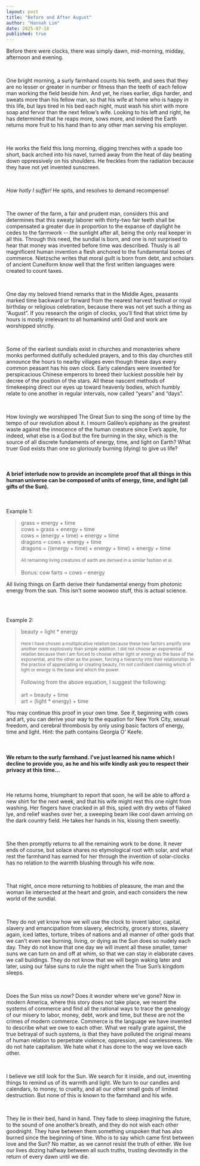 ```yaml
---
layout: post
title: "Before and After August"
author: "Hannah Lim"
date: 2025-07-18
published: true
---
```


Before there were clocks, there was simply dawn, mid-morning, midday, afternoon and evening. 

<br>

One bright morning, a surly farmhand counts his teeth, and sees that they are no lesser or greater in number or fitness than the teeth of each fellow man working the field beside him. And yet, he rises earlier, digs harder, and sweats more than his fellow man, so that his wife at home who is happy in this life, but lays tired in his bed each night, must wash his shirt with more soap and fervor than the next fellow’s wife. Looking to his left and right, he has determined that he reaps more, sows more, and indeed the Earth returns more fruit to his hand than to any other man serving his employer. 

<br>

He works the field this long morning, digging trenches with a spade too short, back arched into his navel, turned away from the heat of day beating down oppressively on his shoulders. He freckles from the radiation because they have not yet invented sunscreen. 

<br>

*How hotly I suffer!*  He spits, and resolves to demand recompense!

<br>

The owner of the farm, a fair and prudent man, considers this and determines that this sweaty laborer with thirty-two fair teeth shall be compensated a greater due in proportion to the expanse of daylight he cedes to the farmwork -- the sunlight after all, being the only real keeper in all this. Through this need, the sundial is born, and one is not surprised to hear that money was invented before time was described. Thusly is all magnificent human invention a flesh anchored to the fundamental bones of commerce. Nietzsche writes that moral guilt is born from debt, and scholars of ancient Cuneiform know well that the first written languages were created to count taxes.

<br>

One day my beloved friend remarks that in the Middle Ages, peasants marked time backward or forward from the nearest harvest festival or royal birthday or religious celebration, because there was not yet such a thing as “August”. If you research the origin of clocks, you’ll find that strict time by hours is mostly irrelevant to all humankind until God and work are worshipped strictly. 

<br>

Some of the earliest sundials exist in churches and monasteries where monks performed dutifully scheduled prayers, and to this day churches still announce the hours to nearby villages even though these days every common peasant has his own clock. Early calendars were invented for perspicacious Chinese emperors to breed their luckiest possible heir by decree of the position of the stars. All these nascent methods of timekeeping direct our eyes up toward heavenly bodies, which humbly relate to one another in regular intervals, now called “years” and “days”. 

<br>

How lovingly we worshipped The Great Sun to sing the song of time by the tempo of our revolution about it. I mourn Galileo’s epiphany as the greatest waste against the innocence of the human creature since Eve’s apple, for indeed, what else is a God but the fire burning in the sky, which is the source of all discrete fundaments of energy, time, and light on Earth? What truer God exists than one so gloriously burning (dying) to give us life? 

<br>

#### A brief interlude now to provide an incomplete proof that all things in this human universe can be composed of units of energy, time, and light (all gifts of the Sun).

<br>

Example 1:
<blockquote><p>
grass = energy + time
<br>
cows = grass + energy + time
<br>
cows = (energy + time) + energy + time
<br>
dragons = cows + energy + time
<br>
dragons = ((energy + time) + energy + time) + energy + time
<br><br>
<small>All remaining living creatures of earth are derived in a similar fashion et al.</small>
<br><br>
Bonus: cow farts = cows – energy
</p></blockquote>

All living things on Earth derive their fundamental energy from photonic energy from the sun. This isn't some woowoo stuff, this is actual science.

<br>
<br>

Example 2:
<blockquote><p>
beauty = light * energy 
<br><br>
<small>Here I have chosen a multiplicative relation because these two factors amplify one another more explosively than simple addition. I did not choose an exponential relation because then I am forced to choose either light or energy as the base of the exponential, and the other as the power, forcing a hierarchy into their relationship. In the practice of appreciating or creating beauty, I’m not confident claiming which of light or energy is the base and which the power.</small>
<br><br>
Following from the above equation, I suggest the following:
<br><br>
art = beauty + time
<br>
art = (light * energy) + time
</p></blockquote>

You may continue this proof in your own time. See if, beginning with cows and art, you can derive your way to the equation for New York City, sexual freedom, and cerebral thrombosis by only using basic factors of energy, time and light. Hint: the path contains Georgia O’ Keefe.

<br>

#### We return to the surly farmhand. I’ve just learned his name which I decline to provide you, as he and his wife kindly ask you to respect their privacy at this time…

<br>

He returns home, triumphant to report that soon, he will be able to afford a new shirt for the next week, and that his wife might rest this one night from washing. Her fingers have cracked in all this, spied with dry webs of flaked lye, and relief washes over her, a sweeping beam like cool dawn arriving on the dark country field. He takes her hands in his, kissing them sweetly.

<br>

She then promptly returns to all the remaining work to be done. It never ends of course, but solace shares no etymological root with solar, and what rest the farmhand has earned for her through the invention of solar-clocks has no relation to the warmth blushing through his wife now. 

<br>

That night, once more returning to hobbies of pleasure, the man and the woman lie intersected at the heart and groin, and each considers the new world of the sundial. 

<br>

They do not yet know how we will use the clock to invent labor, capital, slavery and emancipation from slavery, electricity, grocery stores, slavery again, iced lattes, torture, tribes of nations and all manner of other gods that we can’t even see burning, living, or dying as the Sun does so nudely each day.
They do not know that one day we will invent all these smaller, tamer suns we can turn on and off at whim, so that we can stay in elaborate caves we call buildings. They do not know that we will begin waking later and later, using our false suns to rule the night when the True Sun’s kingdom sleeps.

<br>

Does the Sun miss us now? Does it wonder where we’ve gone? Now in modern America, where this story does not take place, we resent the systems of commerce and find all the rational ways to trace the genealogy of our misery to labor, money, debt, work and time, but these are not the crimes of modern commerce. Commerce is the language we have invented to describe what we owe to each other. What we really grate against, the true betrayal of such systems, is that they have polluted the original means of human relation to perpetrate violence, oppression, and carelessness. We do not hate capitalism. We hate what it has done to the way we love each other.

<br>

I believe we still look for the Sun. We search for it inside, and out, inventing things to remind us of its warmth and light. We turn to our candles and calendars, to money, to cruelty, and all our other small gods of limited destruction. But none of this is known to the farmhand and his wife. 

<br>

They lie in their bed, hand in hand. They fade to sleep imagining the future, to the sound of one another’s breath, and they do not wish each other goodnight. They have between them something unspoken that has also burned since the beginning of time. Who is to say which came first between love and the Sun? No matter, as we cannot resist the truth of either. We live our lives dozing halfway between all such truths, trusting devotedly in the return of every dawn until we die.
